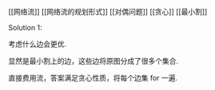 [[网络流]] [[网络流的规划形式]] [[对偶问题]] [[贪心]] [[最小割]]


Solution 1:

考虑什么边会更优.

显然是最小割上的边，这些边将原图分成了很多个集合.

直接费用流，答案满足贪心性质，将每个边集 for 一遍.



